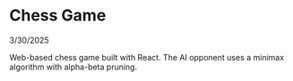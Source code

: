# Chess Game

3/30/2025

Web-based chess game built with React. The AI opponent uses a minimax algorithm with alpha-beta pruning. 
